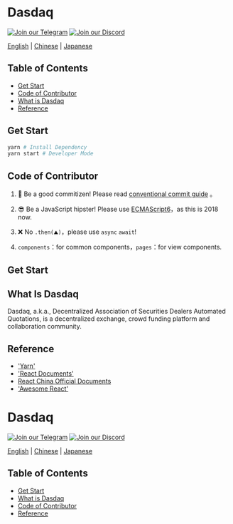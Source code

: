 # Dasdaq

[![Join our Telegram](https://icon-icons.com/icons2/555/PNG/32/telegram_icon-icons.com_53603.png)](https://t.me/CryptoHero_Official)
[![Join our Discord](https://www.shareicon.net/data/32x32/2016/12/30/866945_game_512x512.png)](https://discord.gg/nMXUYGQ)

[English](https://github.com/Andoromeda-Foundation/cryptohero-frontend/blob/master/README.md) | [Chinese](https://github.com/Andoromeda-Foundation/cryptohero-frontend/blob/master/README-zh.md) | [Japanese](https://github.com/Andoromeda-Foundation/cryptohero-frontend/blob/master/README-jp.md)

## Table of Contents
- [Get Start](#get-start)
- [Code of Contributor](#code-of-contributor)
- [What is Dasdaq](#what-is-dasdaq)
- [Reference](#reference)

## Get Start

```bash
yarn # Install Dependency
yarn start # Developer Mode
```

## Code of Contributor

1. 👮‍ Be a good commitizen! Please read [conventional commit guide](https://github.com/marionebl/commitlint/tree/master/%40commitlint/config-conventional) 。

1. 😎 Be a JavaScript hipster! Please use [ECMAScript6](http://es6.ruanyifeng.com/)，as this is 2018 now.

1. ❌ No `.then(⛰️)`，please use `async` `await`!

1. `components`：for common components，`pages`：for view components.
## Get Start 

## What Is Dasdaq
Dasdaq, a.k.a., Decentralized Association of Securities Dealers Automated Quotations, is a decentralized exchange, crowd funding platform and collaboration community. 

## Reference
- ['Yarn'](https://yarnpkg.com/zh-Hans/)
- ['React Documents'](https://github.com/facebook/create-react-app)
- [React China Official Documents](https://doc.react-china.org/docs/hello-world.html)
- ['Awesome React'](https://github.com/enaqx/awesome-react#example-apps)





# Dasdaq

[![Join our Telegram](https://icon-icons.com/icons2/555/PNG/32/telegram_icon-icons.com_53603.png)](https://t.me/CryptoHero_Official)
[![Join our Discord](https://www.shareicon.net/data/32x32/2016/12/30/866945_game_512x512.png)](https://discord.gg/nMXUYGQ)

[English](https://github.com/Andoromeda-Foundation/cryptohero-frontend/blob/master/README.md) | [Chinese](https://github.com/Andoromeda-Foundation/cryptohero-frontend/blob/master/README-zh.md) | [Japanese](https://github.com/Andoromeda-Foundation/cryptohero-frontend/blob/master/README-jp.md)

## Table of Contents

- [Get Start](#get-start)
- [What is Dasdaq](#what-is-dasdaq)
- [Code of Contributor](#code-of-contributor)
- [Reference](#reference)